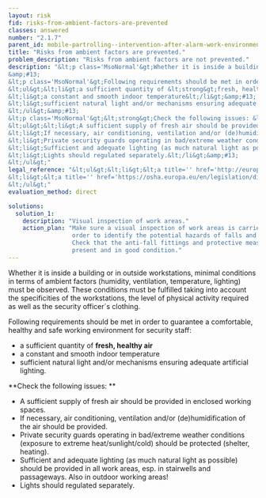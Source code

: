 ```yaml
---
layout: risk
fid: risks-from-ambient-factors-are-prevented
classes: answered
number: "2.1.7"
parent_id: mobile-partrolling--intervention-after-alarm-work-environment-site-related
title: "Risks from ambient factors are prevented."
problem_description: "Risks from ambient factors are not prevented."
description: "&lt;p class='MsoNormal'&gt;Whether it is inside a building or in outside workstations, minimal conditions in terms of ambient factors (humidity, ventilation, temperature, lighting) must be observed. These conditions must be fulfilled taking into account the specificities of the workstations, the level of physical activity required as well as the security officer´s clothing.&lt;/p&gt;&amp;#13;
&amp;#13;
&lt;p class='MsoNormal'&gt;Following requirements should be met in order to guarantee a comfortable, healthy and safe working environment for security staff:&lt;/p&gt;&amp;#13;
&lt;ul&gt;&lt;li&gt;a sufficient quantity of &lt;strong&gt;fresh, healthy air&lt;/strong&gt;&lt;/li&gt;&amp;#13;
&lt;li&gt;a constant and smooth indoor temperature&lt;/li&gt;&amp;#13;
&lt;li&gt;sufficient natural light and/or mechanisms ensuring adequate artificial lighting.&lt;/li&gt;&amp;#13;
&lt;/ul&gt;&amp;#13;
&lt;p class='MsoNormal'&gt;&lt;strong&gt;Check the following issues: &lt;/strong&gt;&lt;/p&gt;&amp;#13;
&lt;ul&gt;&lt;li&gt;A sufficient supply of fresh air should be provided in enclosed working spaces.&lt;/li&gt;&amp;#13;
&lt;li&gt;If necessary, air conditioning, ventilation and/or (de)humidification of the air should be provided.&lt;/li&gt;&amp;#13;
&lt;li&gt;Private security guards operating in bad/extreme weather conditions (exposure to extreme heat/sunlight/cold) should be protected (shelter, heating).&lt;/li&gt;&amp;#13;
&lt;li&gt;Sufficient and adequate lighting (as much natural light as possible) should be provided in all work areas, esp. in stairwells and passageways. Also in outdoor working areas!&lt;/li&gt;&amp;#13;
&lt;li&gt;Lights should regulated separately.&lt;/li&gt;&amp;#13;
&lt;/ul&gt;"
legal_reference: "&lt;ul&gt;&lt;li&gt;&lt;a title='' href='http://europa.eu/legislation_summaries/employment_and_social_policy/health_hygiene_safety_at_work/c11113_en.htm' rel='nofollow' target='_blank'&gt;89/391/CEE Implementing measures to improve the health and safety of workers (framework directive).&lt;/a&gt;&lt;/li&gt;&amp;#13;
&lt;li&gt;&lt;a title='' href='https://osha.europa.eu/en/legislation/directives/workplaces-equipment-signs-personal-protective-equipment/osh-directives/2' rel='nofollow' target='_blank'&gt;89/654/EEC Directive on the minimum safety and health requirements for the workplace&lt;/a&gt;.&lt;/li&gt;&amp;#13;
&lt;/ul&gt;"
evaluation_method: direct

solutions:
  solution_1:
    description: "Visual inspection of work areas."
    action_plan: "Make sure a visual inspection of work areas is carried out in
                  order to identify the potential hazards of falls and slips.
                  Check that the anti-fall fittings and protective measures are
                  present and in good condition."
---
```

Whether it is inside a building or in outside workstations, minimal conditions
in terms of ambient factors (humidity, ventilation, temperature, lighting)
must be observed. These conditions must be fulfilled taking into account the
specificities of the workstations, the level of physical activity required as
well as the security officer´s clothing.

Following requirements should be met in order to guarantee a comfortable,
healthy and safe working environment for security staff:

  * a sufficient quantity of **fresh, healthy air**
  * a constant and smooth indoor temperature
  * sufficient natural light and/or mechanisms ensuring adequate artificial lighting.

**Check the following issues: **

  * A sufficient supply of fresh air should be provided in enclosed working spaces.
  * If necessary, air conditioning, ventilation and/or (de)humidification of the air should be provided.
  * Private security guards operating in bad/extreme weather conditions (exposure to extreme heat/sunlight/cold) should be protected (shelter, heating).
  * Sufficient and adequate lighting (as much natural light as possible) should be provided in all work areas, esp. in stairwells and passageways. Also in outdoor working areas!
  * Lights should regulated separately.


